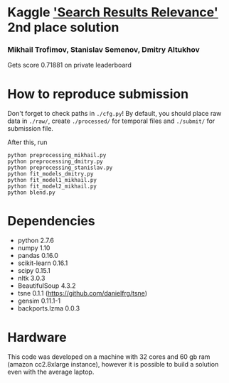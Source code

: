 Kaggle ['Search Results Relevance'](https://www.kaggle.com/c/crowdflower-search-relevance)  2nd place solution
=======
### Mikhail Trofimov, Stanislav Semenov, Dmitry Altukhov

Gets score 0.71881 on private leaderboard

How to reproduce submission
=======
Don't forget to check paths in `./cfg.py`!
By default, you should place raw data in `./raw/`, create `./processed/` for temporal files and `./submit/` for submission file.

After this, run
```
python preprocessing_mikhail.py
python preprocessing_dmitry.py
python preprocessing_stanislav.py
python fit_models_dmitry.py
python fit_model1_mikhail.py
python fit_model2_mikhail.py
python blend.py
```

Dependencies
=======
* python 2.7.6
* numpy 1.10
* pandas 0.16.0
* scikit-learn 0.16.1
* scipy 0.15.1
* nltk 3.0.3
* BeautifulSoup 4.3.2
* tsne 0.1.1 (https://github.com/danielfrg/tsne)
* gensim 0.11.1-1
* backports.lzma 0.0.3

Hardware
=======
This code was developed on a machine with 32 cores and 60 gb ram (amazon cc2.8xlarge instance), however it is possible to build a solution even with the average laptop.
